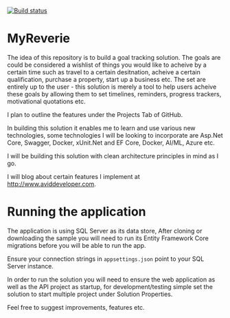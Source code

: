 [![Build status](https://dev.azure.com/aviddeveloper/My%20Reverie/_apis/build/status/My%20Reverie-ASP.NET%20Core-CI%20(1))](https://dev.azure.com/aviddeveloper/My%20Reverie/_build/latest?definitionId=2)

# MyReverie

The idea of this repository is to build a goal tracking solution. The goals are could be considered a wishlist of things you would like to acheive by a certain time such as travel to a certain desitnation, acheive a certain qualification, purchase a property, start up a business etc. The set are entirely up to the user - this solution is merely a tool to help users acheive these goals by allowing them to set timelines, reminders, progress trackers, motivational quotations etc.

I plan to outline the features under the Projects Tab of GitHub.

In building this solution it enables me to learn and use various new technologies, some technologies I will be looking to incorporate are Asp.Net Core, Swagger, Docker,  xUnit.Net and EF Core, Docker, AI/ML, Azure etc.

I will be building this solution with clean architecture principles in mind as I go. 

I will blog about certain features I implement at http://www.aviddeveloper.com.

# Running the application

The application is using SQL Server as its data store, After cloning or downloading the sample you will need to run its Entity Framework Core migrations before you will be able to run the app.

Ensure your connection strings in `appsettings.json` point to your SQL Server instance.

In order to run the solution you will need to ensure the web application as well as the API project as startup, for development/testing simple set the solution to start multiple project under Solution Properties.

Feel free to suggest improvements, features etc.
